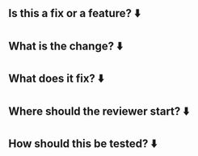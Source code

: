 ## Is this a fix or a feature? ⬇️



## What is the change? ⬇️



## What does it fix? ⬇️



## Where should the reviewer start? ⬇️



## How should this be tested? ⬇️
